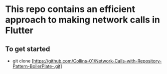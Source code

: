 # This repo contains an efficient approach to making network calls in Flutter


## To get started
 - git clone [https://github.com/Collins-01/Network-Calls-with-Repository-Pattern-BoilerPlate-.git]
 
<!-- This project is a starting point for a Flutter application. -->

<!-- A few resources to get you started if this is your first Flutter project: -->
<!-- 
- [Lab: Write your first Flutter app](https://flutter.dev/docs/get-started/codelab)
- [Cookbook: Useful Flutter samples](https://flutter.dev/docs/cookbook)

For help getting started with Flutter, view our
[online documentation](https://flutter.dev/docs), which offers tutorials,
samples, guidance on mobile development, and a full API reference. -->

